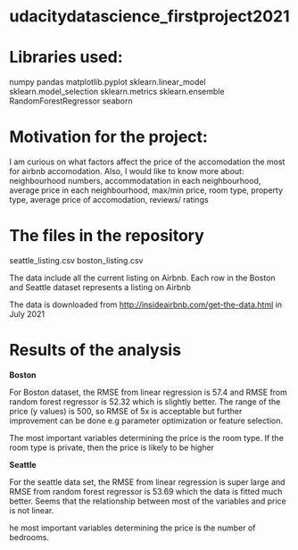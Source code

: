 # udacitydatascience_firstproject2021


# Libraries used: 
numpy 
pandas
matplotlib.pyplot
sklearn.linear_model
sklearn.model_selection
sklearn.metrics
sklearn.ensemble RandomForestRegressor
seaborn



# Motivation for the project:
I am curious on what factors affect the price of the accomodation the most for airbnb accomodation. 
Also, I would like to know more about:
neighbourhood numbers,
accommodatation in each neighbourhood,
average price in each neighbourhood, max/min price,
room type, property type,
average price of accomodation,
reviews/ ratings




# The files in the repository

seattle_listing.csv
boston_listing.csv

The data include all the current listing on Airbnb.
Each row in the Boston and Seattle dataset represents a listing on Airbnb 

The data is downloaded from http://insideairbnb.com/get-the-data.html in July 2021




# Results of the analysis
**Boston**

For Boston dataset, the RMSE from linear regression is 57.4 and RMSE from random forest regressor is 52.32 which is slightly better. The range of the price (y values) is 500, so RMSE of 5x is acceptable but further improvement can be done e.g parameter optimization or feature selection.

The most important variables determining the price is the room type. If the room type is private, then the price is likely to be higher

**Seattle**

For the seattle data set, the RMSE from linear regression is super large and RMSE from random forest regressor is 53.69 which the data is fitted much better. Seems that the relationship between most of the variables and price is not linear.

he most important variables determining the price is the number of bedrooms. 
